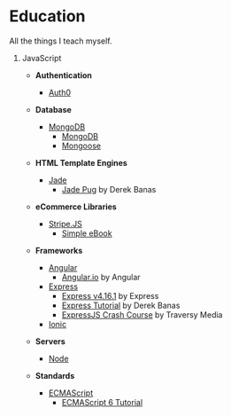 # Education
All the things I teach myself.


1. JavaScript
    * **Authentication**
      * [Auth0](dir/javascript/express)

    * **Database**  
      * [MongoDB]()
        * [MongoDB]()
        * [Mongoose]()

    * **HTML Template Engines**
      * [Jade](dir/javascript/jade)
        * [Jade Pug](dir/javascript/jade/jade-pug) by Derek Banas

    * **eCommerce Libraries**
      * [Stripe.JS](dir/javascript/stripe)
        * [Simple eBook](dir/javascript/simple-ebook)

    * **Frameworks**
      * [Angular](dir/javascript/angular)
        * [Angular.io](dir/javascript/angular/angular-io) by Angular
      * [Express](dir/javascript/express)
        * [Express v4.16.1](dir/javascript/express/express_v4-16-1) by Express
        * [Express Tutorial](dir/javascript/express/express-tutorial) by Derek Banas
        * [ExpressJS Crash Course](dir/javascript/express/expressjs-crash-course) by Traversy Media
      * [Ionic](dir/javascript/ionic)

    * **Servers**
      * [Node](dir/javascript/node)

    * **Standards**
      * [ECMAScript](dir/javascript/ecmascript)
        * [ECMAScript 6 Tutorial](dir/javascript/ecmascript/ecmascript-6-tutorial)
